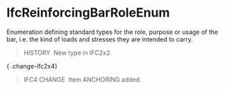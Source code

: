 IfcReinforcingBarRoleEnum
=========================

Enumeration defining standard types for the role, purpose or usage of the bar, i.e. the kind of loads and stresses they are intended to carry.

> HISTORY&nbsp; New type in IFC2x2.

{ .change-ifc2x4}
> IFC4 CHANGE&nbsp; Item ANCHORING added.
